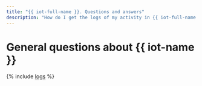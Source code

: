 ```yaml
---
title: "{{ iot-full-name }}. Questions and answers"
description: "How do I get the logs of my activity in {{ iot-full-name }}? Find the answer to this and other questions in this article."
---
```


# General questions about {{ iot-name }}

{% include [logs](../../_qa/logs.md) %}
